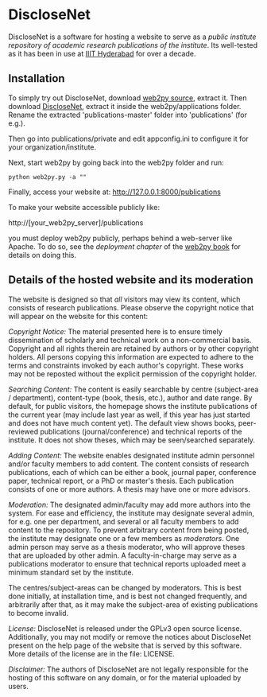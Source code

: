 # DiscloseNet

DiscloseNet is a software for hosting a website to serve as a *public 
institute repository of academic research publications of the 
institute*. Its well-tested as it has been in use at [IIIT Hyderabad](http://web2py.iiit.ac.in/publications) for over a decade.

## Installation

To simply try out DiscloseNet, download [web2py source](https://mdipierro.pythonanywhere.com/examples/static/web2py_src.zip), extract it.
Then download [DiscloseNet](https://gitlab.com/vikrampudi/publications/-/archive/master/publications-master.zip),
extract it inside the web2py/applications folder. Rename the extracted 'publications-master' folder into
'publications' (for e.g.).

Then go into publications/private and edit appconfig.ini to configure it for your organization/institute.

Next, start web2py by going back into the web2py folder and run:

    python web2py.py -a ""

Finally, access your website at: http://127.0.0.1:8000/publications

To make your website accessible publicly like:

http://[your_web2py_server]/publications

you must deploy web2py publicly, perhaps behind a web-server like Apache. To do so,
see the *deployment chapter* of the [web2py book](http://web2py.com/book) for details on doing this.

## Details of the hosted website and its moderation

The website is designed so that _all_ visitors may view its content, 
which consists of research publications. Please observe the copyright 
notice that will appear on the website for this content:

*Copyright Notice:* The material presented here is to ensure timely 
dissemination of scholarly and technical work on a non-commercial 
basis. Copyright and all rights therein are retained by authors or by 
other copyright holders. All persons copying this information are 
expected to adhere to the terms and constraints invoked by each 
author's copyright. These works may not be reposted without the 
explicit permission of the copyright holder.

*Searching Content:* The content is easily searchable by centre 
(subject-area / department), content-type (book, thesis, etc.), author 
and date range. By default, for public visitors, the homepage shows the 
institute publications of the current year (may include last year as 
well, if this year has just started and does not have much content 
yet). The default view shows books, peer-reviewed publications 
(journal/conference) and technical reports of the institute. It does 
not show theses, which may be seen/searched separately.

*Adding Content:* The website enables designated institute admin 
personnel and/or faculty members to add content. The content consists 
of research publications, each of which can be either a book, journal 
paper, conference paper, technical report, or a PhD or master's 
thesis. Each publication consists of one or more authors. A thesis may 
have one or more advisors.

*Moderation:* The designated admin/faculty may add more authors into the 
system. For ease and efficiency, the institute may designate several 
admin, for e.g. one per department, and several or all faculty members 
to add content to the repository. To prevent arbitrary content from 
being posted, the institute may designate one or a few members as 
_moderators_. One admin person may serve as a thesis moderator, 
who will approve theses that are uploaded by other admin. A 
faculty-in-charge may serve as a publications moderator to ensure that 
technical reports uploaded meet a minimum standard set by the 
institute.

The centres/subject-areas can be changed by moderators. This is 
best done initially, at installation time, and is best not changed 
frequently, and arbitrarily after that, as it may make the subject-area 
of existing publications to become invalid.

*License:* DiscloseNet is released under the GPLv3 open source license. 
Additionally, you may not modify or remove the notices about 
DiscloseNet present on the help page of the website that is served by 
this software. More details of the license are in the file: LICENSE.

*Disclaimer:* The authors of DiscloseNet are not legally responsible 
for the hosting of this software on any domain, or for the material 
uploaded by users.
